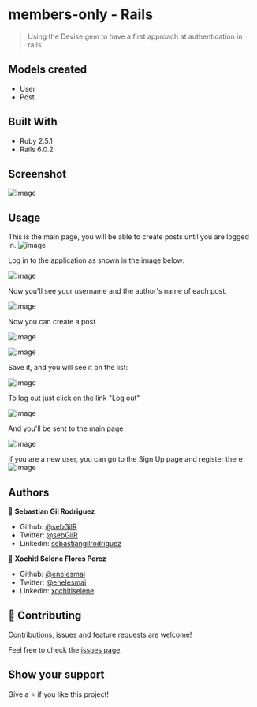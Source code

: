 # members-only - Rails

> Using the Devise gem to have a first approach at authentication in rails.

## Models created

- User
- Post

## Built With

- Ruby 2.5.1
- Rails 6.0.2


## Screenshot

![image](https://user-images.githubusercontent.com/5160907/81008694-f771a180-8e18-11ea-901a-c2ec4be49735.png)


## Usage

This is the main page, you will be able to create posts until you are logged in.
![image](https://user-images.githubusercontent.com/5160907/81008970-68b15480-8e19-11ea-9b87-3d7d4f4fde7e.png)

Log in to the application as shown in the image below:

![image](https://user-images.githubusercontent.com/5160907/81009168-bcbc3900-8e19-11ea-9608-d7216b825c87.png)

Now you'll see your username and the author's name of each post.

![image](https://user-images.githubusercontent.com/5160907/81009291-fdb44d80-8e19-11ea-979f-1bd6c1c89942.png)

Now you can create a post

![image](https://user-images.githubusercontent.com/5160907/81009661-ac588e00-8e1a-11ea-82c9-90d4c9d583fd.png)

![image](https://user-images.githubusercontent.com/5160907/81009765-da3dd280-8e1a-11ea-8438-f05d1246c955.png)

Save it, and you will see it on the list:

![image](https://user-images.githubusercontent.com/5160907/81009809-ed50a280-8e1a-11ea-9782-ab847783504a.png)

To log out just click on the link "Log out"

![image](https://user-images.githubusercontent.com/5160907/81009403-2dfbec00-8e1a-11ea-8bb9-4dd2ae01c92c.png)

And you'll be sent to the main page

![image](https://user-images.githubusercontent.com/5160907/81009476-5552b900-8e1a-11ea-882f-5aa57ad1cd2e.png)

If you are a new user, you can go to the Sign Up page and register there
![image](https://user-images.githubusercontent.com/5160907/81009900-12451580-8e1b-11ea-8c72-1bc9cec6dfe6.png)



## Authors

👤 **Sebastian Gil Rodriguez**

- Github: [@sebGilR](https://github.com/sebGilR)
- Twitter: [@sebGilR](https://twitter.com/sebGilR)
- Linkedin: [sebastiangilrodriguez](https://www.linkedin.com/in/sebastiangilrodriguez)

👤 **Xochitl Selene Flores Perez**

- Github: [@enelesmai](https://github.com/enelesmai)
- Twitter: [@enelesmai](https://twitter.com/enelesmai)
- Linkedin: [xochitlselene](https://www.linkedin.com/in/xochitlselene)

## 🤝 Contributing

Contributions, issues and feature requests are welcome!

Feel free to check the [issues page](issues/).

## Show your support

Give a ⭐️ if you like this project!
